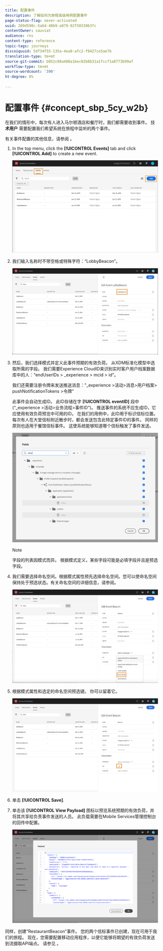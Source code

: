 ```yaml
---
title: 配置事件
description: 了解如何为旅程高级用例配置事件
page-status-flag: never-activated
uuid: 269d590c-5a6d-40b9-a879-02f5033863fc
contentOwner: sauviat
audience: rns
content-type: reference
topic-tags: journeys
discoiquuid: 5df34f55-135a-4ea8-afc2-f9427ce5ae7b
translation-type: tm+mt
source-git-commit: b852c08a488a1bec02b8b31a1fccf1a8773b99af
workflow-type: tm+mt
source-wordcount: '390'
ht-degree: 8%

---
```



# 配置事件 {#concept_sbp_5cy_w2b}

在我们的情形中，每次有人进入马尔顿酒店和餐厅时，我们都需要收到事件。 技 **术用户** 需要配置我们希望系统在旅程中监听的两个事件。

有关事件配置的其他信息，请参阅 [](../event/about-events.md)。

1. In the top menu, click the **[!UICONTROL Events]** tab and click **[!UICONTROL Add]** to create a new event.

   ![](../assets/journeyuc1_1.png)

1. 我们输入名称时不带空格或特殊字符：“LobbyBeacon”。

   ![](../assets/journeyuc2_1.png)

1. 然后，我们选择模式并定义此事件预期的有效负荷。 从XDM标准化模型中选取所需的字段。 我们需要Experience CloudID来识别实时客户用户档案数据库中的人：“endUserIDs > _experience > mcid > id”。

   我们还需要注册令牌来发送推送消息：&quot;_experience >活动>消息>用户档案> pushNotificationTokens >令牌&quot;

   此事件会自动生成ID。 此ID存储在字 **[!UICONTROL eventID]** 段中(“_experience >活动>业务流程>事件ID”)。 推送事件的系统不应生成ID，它应使用有效负荷预览中可用的ID。 在我们的用例中，此ID用于标识信标位置。 每次有人在大堂信标附近散步时，都会发送包含此特定事件ID的事件。 同样的原则也适用于餐馆信标事件。 这使系统能够知道哪个信标触发了事件发送。

   ![](../assets/journeyuc2_2.png)

   >[!NOTE]
   >
   >字段的列表因模式而异。 根据模式定义，某些字段可能是必填字段并且是预选字段。

1. 我们需要选择命名空间。根据模式属性预先选择命名空间。您可以使命名空间保持处于预选状态。有关命名空间的详细信息，请参阅[](../event/selecting-the-namespace.md)。

   ![](../assets/journeyuc2_4.png)

1. 根据模式属性和选定的命名空间预选键。 你可以留着它。

   ![](../assets/journeyuc2_4bis.png)

1. 单击 **[!UICONTROL Save]**.

1. 单击该 **[!UICONTROL View Payload]** 图标以预览系统预期的有效负荷，并将其共享给负责事件发送的人员。  此负载需要在Mobile Services管理控制台的回传中配置。

   ![](../assets/journeyuc2_5.png)

同样，创建“RestaurantBeacon”事件。 您的两个信标事件已创建，现在可用于我们的旅程。 现在，您需要配置移动应用程序，以便它能够将期望的有效负荷发送到流摄取API端点。 请参见 [](../event/additional-steps-to-send-events-to-journey-orchestration.md)。
